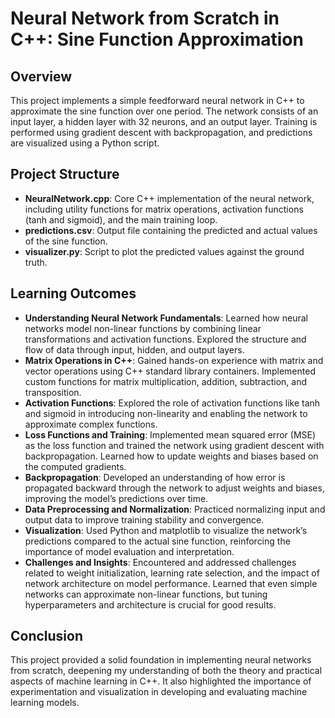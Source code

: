 
# Neural Network from Scratch in C++: Sine Function Approximation

## Overview

This project implements a simple feedforward neural network in C++ to approximate the sine function over one period. The network consists of an input layer, a hidden layer with 32 neurons, and an output layer. Training is performed using gradient descent with backpropagation, and predictions are visualized using a Python script.

## Project Structure

- **NeuralNetwork.cpp**: Core C++ implementation of the neural network, including utility functions for matrix operations, activation functions (tanh and sigmoid), and the main training loop.
- **predictions.csv**: Output file containing the predicted and actual values of the sine function.
- **visualizer.py**: Script to plot the predicted values against the ground truth.

## Learning Outcomes

- **Understanding Neural Network Fundamentals**: Learned how neural networks model non-linear functions by combining linear transformations and activation functions. Explored the structure and flow of data through input, hidden, and output layers.
- **Matrix Operations in C++**: Gained hands-on experience with matrix and vector operations using C++ standard library containers. Implemented custom functions for matrix multiplication, addition, subtraction, and transposition.
- **Activation Functions**: Explored the role of activation functions like tanh and sigmoid in introducing non-linearity and enabling the network to approximate complex functions.
- **Loss Functions and Training**: Implemented mean squared error (MSE) as the loss function and trained the network using gradient descent with backpropagation. Learned how to update weights and biases based on the computed gradients.
- **Backpropagation**: Developed an understanding of how error is propagated backward through the network to adjust weights and biases, improving the model’s predictions over time.
- **Data Preprocessing and Normalization**: Practiced normalizing input and output data to improve training stability and convergence.
- **Visualization**: Used Python and matplotlib to visualize the network’s predictions compared to the actual sine function, reinforcing the importance of model evaluation and interpretation.
- **Challenges and Insights**: Encountered and addressed challenges related to weight initialization, learning rate selection, and the impact of network architecture on model performance. Learned that even simple networks can approximate non-linear functions, but tuning hyperparameters and architecture is crucial for good results.

## Conclusion

This project provided a solid foundation in implementing neural networks from scratch, deepening my understanding of both the theory and practical aspects of machine learning in C++. It also highlighted the importance of experimentation and visualization in developing and evaluating machine learning models.
